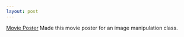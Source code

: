 ```yaml
---
layout: post
---
```


[Movie Poster](https://farm8.staticflickr.com/7431/15765474463_4bac908478_s.jpg)
Made this movie poster for an image manipulation class. 
